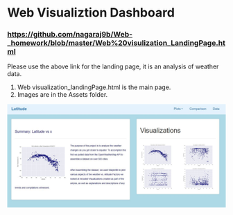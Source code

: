 # Web Visualiztion Dashboard

### https://github.com/nagaraj9b/Web-_homework/blob/master/Web%20visulization_LandingPage.html

Please use the above link for the landing page, it is an analysis of weather data.

1) Web visualization_landingPage.html is the main page.
2) Images are in the Assets folder.


![landingpage](Landingpage.jpg)
